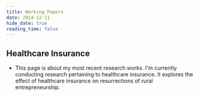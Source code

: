 ```yaml
---
title: Working Papers
date: 2024-12-11
hide_date: true
reading_time: false
---
```


## Healthcare Insurance
- This page is about my most recent research works.
  I'm currently conducting research pertaining to healthcare insurance. It explores the effect of healthcare insurance on resurrections of rural entrepreneurship.
